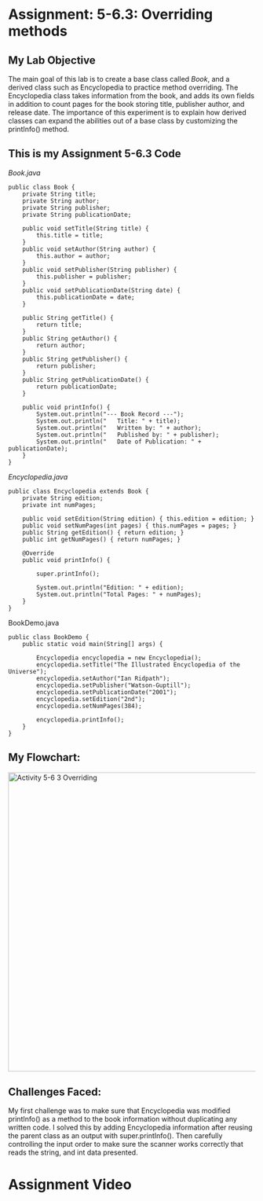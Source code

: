 # Assignment: 5-6.3: Overriding methods
## My Lab Objective
The main goal of this lab is to create a base class called *Book*, and a derived class such as Encyclopedia to practice method overriding. The Encyclopedia class takes information from the book, and adds its own fields in addition to count pages for the book storing title, publisher author, and release date. The importance of this experiment is to explain how derived classes can expand the abilities out of a base class by customizing the printInfo() method.

## This is my Assignment 5-6.3 Code

*Book.java*

```
public class Book {
    private String title;
    private String author;
    private String publisher;
    private String publicationDate;

    public void setTitle(String title) {
        this.title = title;
    }
    public void setAuthor(String author) {
        this.author = author;
    }
    public void setPublisher(String publisher) {
        this.publisher = publisher;
    }
    public void setPublicationDate(String date) {
        this.publicationDate = date;
    }

    public String getTitle() {
        return title;
    }
    public String getAuthor() {
        return author;
    }
    public String getPublisher() {
        return publisher;
    }
    public String getPublicationDate() {
        return publicationDate;
    }

    public void printInfo() {
        System.out.println("--- Book Record ---");
        System.out.println("   Title: " + title);
        System.out.println("   Written by: " + author);
        System.out.println("   Published by: " + publisher);
        System.out.println("   Date of Publication: " + publicationDate);
    }
}
```

*Encyclopedia.java*

```
public class Encyclopedia extends Book {
    private String edition;
    private int numPages;

    public void setEdition(String edition) { this.edition = edition; }
    public void setNumPages(int pages) { this.numPages = pages; }
    public String getEdition() { return edition; }
    public int getNumPages() { return numPages; }

    @Override
    public void printInfo() {

        super.printInfo();

        System.out.println("Edition: " + edition);
        System.out.println("Total Pages: " + numPages);
    }
}

```

BookDemo.java

```
public class BookDemo {
    public static void main(String[] args) {
        
        Encyclopedia encyclopedia = new Encyclopedia();
        encyclopedia.setTitle("The Illustrated Encyclopedia of the Universe");
        encyclopedia.setAuthor("Ian Ridpath");
        encyclopedia.setPublisher("Watson-Guptill");
        encyclopedia.setPublicationDate("2001");
        encyclopedia.setEdition("2nd");
        encyclopedia.setNumPages(384);

        encyclopedia.printInfo();
    }
}

```
## My Flowchart:
<img width="1165" height="609" alt="Activity 5-6 3 Overriding" src="https://github.com/user-attachments/assets/5a5e54ff-a8a7-40fd-bbfe-d643444e71a9" />

## Challenges Faced:
My first challenge was to make sure that Encyclopedia was modified printInfo() as a method to the book information without duplicating any written code. I solved this by adding Encyclopedia information after reusing the parent class as an output with super.printInfo(). Then carefully controlling the input order to make sure the scanner works correctly that reads the string, and int data presented.

# Assignment Video
